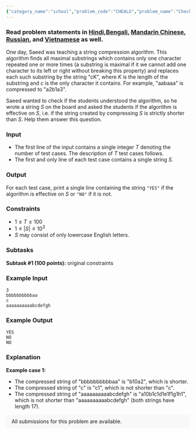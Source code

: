 ```yaml
---
{"category_name":"school","problem_code":"CHEALG","problem_name":"Check Algorithm","problemComponents":{"constraints":"","constraintsState":false,"subtasks":"","subtasksState":false,"inputFormat":"","inputFormatState":false,"outputFormat":"","outputFormatState":false,"sampleTestCases":{"0":{"id":1,"input":"3\r\nbbbbbbbbbbaa\r\nc\r\naaaaaaaaaabcdefgh","output":"YES\r\nNO\r\nNO","explanation":"**Example case 1:**\r\n- The compressed string of \u0022bbbbbbbbbbaa\u0022 is \u0022b10a2\u0022, which is shorter.\r\n- The compressed string of \u0022c\u0022 is \u0022c1\u0022, which is not shorter than \u0022c\u0022.\r\n- The compressed string of \u0022aaaaaaaaaabcdefgh\u0022 is \u0022a10b1c1d1e1f1g1h1\u0022, which is not shorter than \u0022aaaaaaaaaabcdefgh\u0022 (both strings have length $17$).","isDeleted":false}}},"video_editorial_url":"https://youtu.be/jimd9infs5s","languages_supported":{"0":"CPP14","1":"C","2":"JAVA","3":"PYTH 3.6","4":"PYTH","5":"PYP3","6":"CS2","7":"ADA","8":"PYPY","9":"TEXT","10":"PAS fpc","11":"NODEJS","12":"RUBY","13":"PHP","14":"GO","15":"HASK","16":"TCL","17":"PERL","18":"SCALA","19":"LUA","20":"kotlin","21":"BASH","22":"JS","23":"LISP sbcl","24":"rust","25":"PAS gpc","26":"BF","27":"CLOJ","28":"R","29":"D","30":"CAML","31":"FORT","32":"ASM","33":"swift","34":"FS","35":"WSPC","36":"LISP clisp","37":"SQL","38":"SCM guile","39":"PERL6","40":"ERL","41":"CLPS","42":"ICK","43":"NICE","44":"PRLG","45":"ICON","46":"COB","47":"SCM chicken","48":"PIKE","49":"SCM qobi","50":"ST","51":"NEM"},"max_timelimit":1,"source_sizelimit":50000,"problem_author":"i_love_islam","problem_tester":"","date_added":"26-12-2019","tags":{"0":"deadwing97","1":"easy","2":"i_love_islam","3":"implementation","4":"ltime79"},"problem_difficulty_level":"Easy","best_tag":"","editorial_url":"https://discuss.codechef.com/problems/CHEALG","time":{"view_start_date":1577552402,"submit_start_date":1577552402,"visible_start_date":1577552402,"end_date":1735669800},"is_direct_submittable":false,"problemDiscussURL":"https://discuss.codechef.com/search?q=CHEALG","is_proctored":false,"visitedContests":{},"layout":"problem"}
---
```

### Read problem statements in [Hindi](https://www.codechef.com/download/translated/LTIME79/hindi/CHEALG.pdf),[Bengali](https://www.codechef.com/download/translated/LTIME79/bengali/CHEALG.pdf), [Mandarin Chinese](https://www.codechef.com/download/translated/LTIME79/mandarin/CHEALG.pdf), [Russian](https://www.codechef.com/download/translated/LTIME79/russian/CHEALG.pdf), and [Vietnamese](https://www.codechef.com/download/translated/LTIME79/vietnamese/CHEALG.pdf) as well.

One day, Saeed was teaching a string compression algorithm. This algorithm finds all maximal substrings which contains only one character repeated one or more times (a substring is maximal if it we cannot add one character to its left or right without breaking this property) and replaces each such substring by the string "cK", where $K$ is the length of the substring and $c$ is the only character it contains. For example, "aabaaa" is compressed to "a2b1a3".

Saeed wanted to check if the students understood the algorithm, so he wrote a string $S$ on the board and asked the students if the algorithm is effective on $S$, i.e. if the string created by compressing $S$ is strictly shorter than $S$. Help them answer this question.

### Input
- The first line of the input contains a single integer $T$ denoting the number of test cases. The description of $T$ test cases follows.
- The first and only line of each test case contains a single string $S$.

### Output
For each test case, print a single line containing the string `"YES"` if the algorithm is effective on $S$ or `"NO"` if it is not.

### Constraints
- $1 \le T \le 100$
- $1 \le |S| \le 10^3$
- $S$ may consist of only lowercase English letters.

### Subtasks
**Subtask #1 (100 points):** original constraints

### Example Input
```
3
bbbbbbbbbbaa
c
aaaaaaaaaabcdefgh
```

### Example Output
```
YES
NO
NO
```

### Explanation
**Example case 1:**
- The compressed string of "bbbbbbbbbbaa" is "b10a2", which is shorter.
- The compressed string of "c" is "c1", which is not shorter than "c".
- The compressed string of "aaaaaaaaaabcdefgh" is "a10b1c1d1e1f1g1h1", which is not shorter than "aaaaaaaaaabcdefgh" (both strings have length $17$).

<aside style='background: #f8f8f8;padding: 10px 15px;'><div>All submissions for this problem are available.</div></aside>